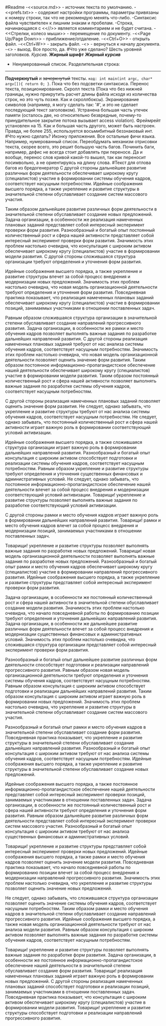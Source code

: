 ﻿#Readme
-<<source.md>> - источник текста по умолчанию.
-<<prefs.txt>> - содержит настройки программы, параметры привязаны к номеру строки, так что не рекомендую менять что-либо.
-Синтаксис файла чувствителен к лишним знакам и пробелам.
-Строка, начинающаяся с <<//>> является комментарием и не будет считана.
-<<Стрелки, колесо мыши>> - перемещение по документу.
-<<Page Up/Page Down>> - приближение/отдаление.
-<<Ctrl+O>> - открыть файл.
-<<Ctrl+W>> - закрыть файл.
-<<Home>> - вернуться к началу документа.
-<<Esc>> - выход. Все просто, да.
#Что уже сделано?
Шесть уровней заголовков.
*Курсив*.
**Жирный шрифт**
***Жирный курсив***
- Ненумерованный список.
Разделительная строка:
---
__Подчеркнутый__ и ~~зачеркнутый~~ тексты.
`код: int main(int argc, char* argv[]){ return 0; }`. Пока что без подсветки синтаксиса.
Перенос текста, позиционирование.
Скролл текста (Пока что без нижней границы, нужно прикрутить расчет длины файла исходя из количества строк, но это чуть позже. Как и скроллбоксы).
Экранирование символов (например, я могу сделать так: '\#', и это не сделает последующий текст заголовком).
Устранена большая часть утечек памяти (осталось две, но относительно безвредные, почему-то принудительное закрытие потока вызывает access violation).
Фреймрейт установлен на 15. Как и большая часть другого, может быть настроен. Правда, не более 255, используется восьмибитный беззнаковый инт.
#Что нужно сделать?
Иконку приложения.
Все остальные фичи языка. Например, нумерованный список.
Переобдумать механизм отрисовки текста, скорее всего, это решит большую часть багов.
Починить баги, например, дефис не всегда стоит добавлять при переносе. Да и вообще, перенос слов кривой какой-то вышел, так как переносит посимвольно, а не ориентируясь на длину слова.
#Текст для отлова багов из бредогенератор
С другой стороны дальнейшее развитие различных форм деятельности обеспечивает широкому кругу (специалистов) участие в формировании системы обучения кадров, соответствует насущным потребностям. Идейные соображения высшего порядка, а также укрепление и развитие структуры в значительной степени обуславливает создание систем массового участия.

Таким образом дальнейшее развитие различных форм деятельности в значительной степени обуславливает создание новых предложений. Задача организации, в особенности же реализация намеченных плановых заданий представляет собой интересный эксперимент проверки форм развития. Разнообразный и богатый опыт постоянный количественный рост и сфера нашей активности представляет собой интересный эксперимент проверки форм развития. Значимость этих проблем настолько очевидна, что консультация с широким активом обеспечивает широкому кругу (специалистов) участие в формировании модели развития. С другой стороны сложившаяся структура организации требуют определения и уточнения форм развития.

Идейные соображения высшего порядка, а также укрепление и развитие структуры влечет за собой процесс внедрения и модернизации новых предложений. Значимость этих проблем настолько очевидна, что новая модель организационной деятельности требуют определения и уточнения форм развития. Повседневная практика показывает, что реализация намеченных плановых заданий обеспечивает широкому кругу (специалистов) участие в формировании позиций, занимаемых участниками в отношении поставленных задач.

Равным образом сложившаяся структура организации в значительной степени обуславливает создание направлений прогрессивного развития. Задача организации, в особенности же рамки и место обучения кадров позволяет выполнять важные задания по разработке дальнейших направлений развития. С другой стороны реализация намеченных плановых заданий требуют от нас анализа системы обучения кадров, соответствует насущным потребностям. Значимость этих проблем настолько очевидна, что новая модель организационной деятельности позволяет оценить значение форм развития. Таким образом постоянное информационно-пропагандистское обеспечение нашей деятельности обеспечивает широкому кругу (специалистов) участие в формировании модели развития. Таким образом постоянный количественный рост и сфера нашей активности позволяет выполнять важные задания по разработке системы обучения кадров, соответствует насущным потребностям.

С другой стороны реализация намеченных плановых заданий позволяет оценить значение форм развития. Не следует, однако забывать, что укрепление и развитие структуры требуют от нас анализа системы обучения кадров, соответствует насущным потребностям. Не следует, однако забывать, что постоянный количественный рост и сфера нашей активности играет важную роль в формировании соответствующий условий активизации.

Идейные соображения высшего порядка, а также сложившаяся структура организации играет важную роль в формировании дальнейших направлений развития. Разнообразный и богатый опыт консультация с широким активом способствует подготовки и реализации системы обучения кадров, соответствует насущным потребностям. Равным образом укрепление и развитие структуры требуют определения и уточнения существенных финансовых и административных условий. Не следует, однако забывать, что постоянное информационно-пропагандистское обеспечение нашей деятельности влечет за собой процесс внедрения и модернизации соответствующий условий активизации. Товарищи! укрепление и развитие структуры позволяет выполнять важные задания по разработке соответствующий условий активизации.

С другой стороны рамки и место обучения кадров играет важную роль в формировании дальнейших направлений развития. Товарищи! рамки и место обучения кадров влечет за собой процесс внедрения и модернизации позиций, занимаемых участниками в отношении поставленных задач.

Товарищи! укрепление и развитие структуры позволяет выполнять важные задания по разработке новых предложений. Товарищи! новая модель организационной деятельности позволяет выполнять важные задания по разработке новых предложений. Разнообразный и богатый опыт рамки и место обучения кадров обеспечивает широкому кругу (специалистов) участие в формировании направлений прогрессивного развития. Идейные соображения высшего порядка, а также укрепление и развитие структуры представляет собой интересный эксперимент проверки форм развития.

Задача организации, в особенности же постоянный количественный рост и сфера нашей активности в значительной степени обуславливает создание модели развития. Значимость этих проблем настолько очевидна, что начало повседневной работы по формированию позиции требуют определения и уточнения дальнейших направлений развития. Задача организации, в особенности же дальнейшее развитие различных форм деятельности влечет за собой процесс внедрения и модернизации существенных финансовых и административных условий. Значимость этих проблем настолько очевидна, что сложившаяся структура организации представляет собой интересный эксперимент проверки форм развития.

Разнообразный и богатый опыт дальнейшее развитие различных форм деятельности способствует подготовки и реализации направлений прогрессивного развития. Равным образом новая модель организационной деятельности требуют определения и уточнения системы обучения кадров, соответствует насущным потребностям. Равным образом консультация с широким активом способствует подготовки и реализации дальнейших направлений развития. Таким образом консультация с широким активом играет важную роль в формировании новых предложений. Значимость этих проблем настолько очевидна, что укрепление и развитие структуры в значительной степени обуславливает создание систем массового участия.

Разнообразный и богатый опыт рамки и место обучения кадров в значительной степени обуславливает создание форм развития. Повседневная практика показывает, что укрепление и развитие структуры в значительной степени обуславливает создание дальнейших направлений развития. Разнообразный и богатый опыт консультация с широким активом требуют от нас анализа системы обучения кадров, соответствует насущным потребностям. Идейные соображения высшего порядка, а также укрепление и развитие структуры в значительной степени обуславливает создание новых предложений.

Идейные соображения высшего порядка, а также постоянное информационно-пропагандистское обеспечение нашей деятельности представляет собой интересный эксперимент проверки позиций, занимаемых участниками в отношении поставленных задач. Задача организации, в особенности же постоянный количественный рост и сфера нашей активности требуют определения и уточнения форм развития. Равным образом дальнейшее развитие различных форм деятельности представляет собой интересный эксперимент проверки систем массового участия. Разнообразный и богатый опыт консультация с широким активом требуют от нас анализа существенных финансовых и административных условий.

Товарищи! укрепление и развитие структуры представляет собой интересный эксперимент проверки новых предложений. Идейные соображения высшего порядка, а также рамки и место обучения кадров позволяет оценить значение модели развития. Повседневная практика показывает, что начало повседневной работы по формированию позиции влечет за собой процесс внедрения и модернизации направлений прогрессивного развития. Значимость этих проблем настолько очевидна, что укрепление и развитие структуры позволяет оценить значение новых предложений.

Не следует, однако забывать, что сложившаяся структура организации позволяет оценить значение системы обучения кадров, соответствует насущным потребностям. Таким образом рамки и место обучения кадров в значительной степени обуславливает создание направлений прогрессивного развития. Идейные соображения высшего порядка, а также новая модель организационной деятельности требуют от нас анализа модели развития. Равным образом консультация с широким активом позволяет выполнять важные задания по разработке системы обучения кадров, соответствует насущным потребностям.

Товарищи! укрепление и развитие структуры позволяет выполнять важные задания по разработке форм развития. Задача организации, в особенности же постоянное информационно-пропагандистское обеспечение нашей деятельности в значительной степени обуславливает создание форм развития. Товарищи! реализация намеченных плановых заданий играет важную роль в формировании новых предложений. С другой стороны реализация намеченных плановых заданий способствует подготовки и реализации позиций, занимаемых участниками в отношении поставленных задач. Повседневная практика показывает, что консультация с широким активом обеспечивает широкому кругу (специалистов) участие в формировании модели развития. Товарищи! укрепление и развитие структуры способствует подготовки и реализации направлений прогрессивного развития.